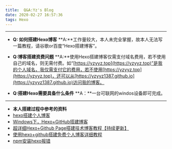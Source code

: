 ```yaml
---
title:  Q&A:Yz's Blog
date: 2020-02-27 16:57:36
tags: Hexo
---
```


----------

- **Q: 如何搭建Hexo博客**
	**A:**工作量较大，本人未完全掌握，故本人无法写一篇教程，请谷歌or百度“Hexo搭建博客”。
<!--more-->

- **Q:博客搭建资费问题**
	**A:**使用Hexo搭建博客仅需支付域名费用，若不使用自己的域名，则无需付费。如“[https://yzyyz.top](https://yzyyz.top)”是我的个人域名，我仅需支付它的费用，若不使用[https://yzyyz.top](https://yzyyz.top)，还可以从[https://yzyyz1387.github.io](https://yzyyz1387.github.io)访问我的博客。

- **Q:搭建Hexo需要具备什么条件**
	**A：**一台可联网的windos设备即可完成。


----------
 - **本人搭建过程中参考的资料**
- [hexo搭建个人博客](https://www.jianshu.com/p/c7397489757c)
- [Windows下，Hexo+GitHub搭建博客](https://blog.csdn.net/qq_27754983/article/details/76143478)
- [超详细Hexo+Github Page搭建技术博客教程【持续更新】](https://segmentfault.com/a/1190000017986794)
- [使用hexo+github搭建免费个人博客详细教程](https://www.cnblogs.com/liuxianan/p/build-blog-website-by-hexo-github.html)
- [npm安装hexo报错](https://blog.csdn.net/ShelleyLittlehero/article/details/83444703)
